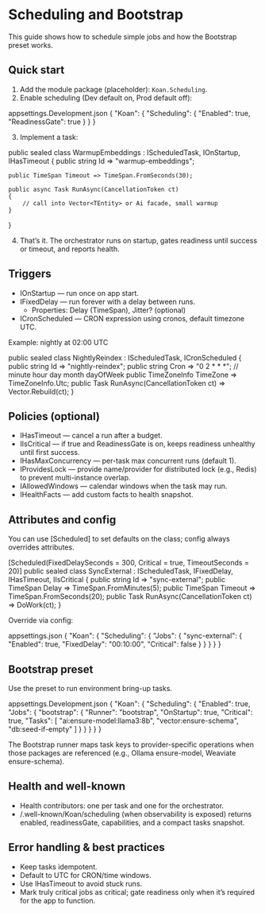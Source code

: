 # Scheduling and Bootstrap

This guide shows how to schedule simple jobs and how the Bootstrap preset works.

## Quick start

1. Add the module package (placeholder): `Koan.Scheduling`.
2. Enable scheduling (Dev default on, Prod default off):

appsettings.Development.json
{
"Koan": {
"Scheduling": {
"Enabled": true,
"ReadinessGate": true
}
}
}

3. Implement a task:

public sealed class WarmupEmbeddings : IScheduledTask, IOnStartup, IHasTimeout
{
public string Id => "warmup-embeddings";

    public TimeSpan Timeout => TimeSpan.FromSeconds(30);

    public async Task RunAsync(CancellationToken ct)
    {
        // call into Vector<TEntity> or Ai facade, small warmup
    }

}

4. That’s it. The orchestrator runs on startup, gates readiness until success or timeout, and reports health.

## Triggers

- IOnStartup — run once on app start.
- IFixedDelay — run forever with a delay between runs.
  - Properties: Delay (TimeSpan), Jitter? (optional)
- ICronScheduled — CRON expression using cronos, default timezone UTC.

Example: nightly at 02:00 UTC

public sealed class NightlyReindex : IScheduledTask, ICronScheduled
{
public string Id => "nightly-reindex";
public string Cron => "0 2 \* \* \*"; // minute hour day month dayOfWeek
public TimeZoneInfo TimeZone => TimeZoneInfo.Utc;
public Task RunAsync(CancellationToken ct) => Vector<MyDoc>.Rebuild(ct);
}

## Policies (optional)

- IHasTimeout — cancel a run after a budget.
- IIsCritical — if true and ReadinessGate is on, keeps readiness unhealthy until first success.
- IHasMaxConcurrency — per-task max concurrent runs (default 1).
- IProvidesLock — provide name/provider for distributed lock (e.g., Redis) to prevent multi-instance overlap.
- IAllowedWindows — calendar windows when the task may run.
- IHealthFacts — add custom facts to health snapshot.

## Attributes and config

You can use [Scheduled] to set defaults on the class; config always overrides attributes.

[Scheduled(FixedDelaySeconds = 300, Critical = true, TimeoutSeconds = 20)]
public sealed class SyncExternal : IScheduledTask, IFixedDelay, IHasTimeout, IIsCritical
{
public string Id => "sync-external";
public TimeSpan Delay => TimeSpan.FromMinutes(5);
public TimeSpan Timeout => TimeSpan.FromSeconds(20);
public Task RunAsync(CancellationToken ct) => DoWork(ct);
}

Override via config:

appsettings.json
{
"Koan": {
"Scheduling": {
"Jobs": {
"sync-external": {
"Enabled": true,
"FixedDelay": "00:10:00",
"Critical": false
}
}
}
}
}

## Bootstrap preset

Use the preset to run environment bring-up tasks.

appsettings.Development.json
{
"Koan": {
"Scheduling": {
"Enabled": true,
"Jobs": {
"bootstrap": {
"Runner": "bootstrap",
"OnStartup": true,
"Critical": true,
"Tasks": [
"ai:ensure-model:llama3:8b",
"vector:ensure-schema",
"db:seed-if-empty"
]
}
}
}
}
}

The Bootstrap runner maps task keys to provider-specific operations when those packages are referenced (e.g., Ollama ensure-model, Weaviate ensure-schema).

## Health and well-known

- Health contributors: one per task and one for the orchestrator.
- /.well-known/Koan/scheduling (when observability is exposed) returns enabled, readinessGate, capabilities, and a compact tasks snapshot.

## Error handling & best practices

- Keep tasks idempotent.
- Default to UTC for CRON/time windows.
- Use IHasTimeout to avoid stuck runs.
- Mark truly critical jobs as critical; gate readiness only when it’s required for the app to function.
